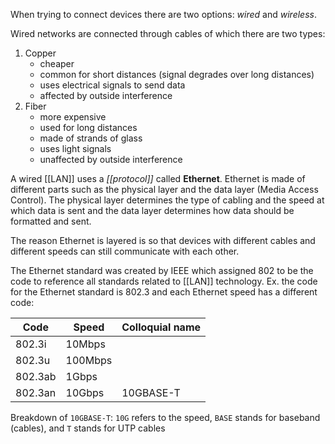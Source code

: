 When trying to connect devices there are two options: _wired_ and _wireless_.

Wired networks are connected through cables of which there are two types:
1. Copper
	- cheaper
	- common for short distances (signal degrades over long distances)
	- uses electrical signals to send data
	- affected by outside interference
2. Fiber
	- more expensive
	- used for long distances
	- made of strands of glass
	- uses light signals
	- unaffected by outside interference

A wired [[LAN]] uses a _[[protocol]]_ called **Ethernet**. Ethernet is made of different parts such as the physical layer and the data layer (Media Access Control).
The physical layer determines the type of cabling and the speed at which data is sent and the data layer determines how data should be formatted and sent.

The reason Ethernet is layered is so that devices with different cables and different speeds can still communicate with each other.

The Ethernet standard was created by IEEE which assigned 802 to be the code to reference all standards related to [[LAN]] technology. Ex. the code for the Ethernet standard is 802.3 and each Ethernet speed has a different code:

| Code    | Speed   | Colloquial name |
| ------- | ------- | --------------- |
| 802.3i  | 10Mbps  |                 |
| 802.3u  | 100Mbps |                 |
| 802.3ab | 1Gbps   |                 |
| 802.3an | 10Gbps  | 10GBASE-T       |
Breakdown of `10GBASE-T`: `10G` refers to the speed, `BASE` stands for baseband (cables), and `T` stands for UTP cables

